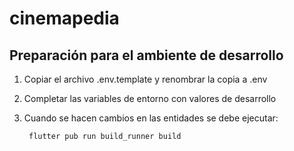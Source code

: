 # cinemapedia

## Preparación para el ambiente de desarrollo

1. Copiar el archivo .env.template y renombrar la copia a .env

2. Completar las variables de entorno con valores de desarrollo

3. Cuando se hacen cambios en las entidades se debe ejecutar:

        flutter pub run build_runner build
